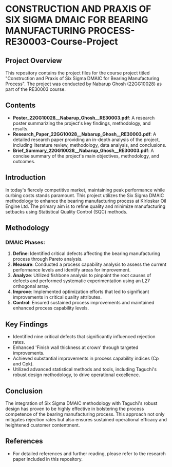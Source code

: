 
# CONSTRUCTION AND PRAXIS OF SIX SIGMA DMAIC FOR BEARING MANUFACTURING PROCESS-RE30003-Course-Project

## Project Overview
This repository contains the project files for the course project titled "Construction and Praxis of Six Sigma DMAIC for Bearing Manufacturing Process". The project was conducted by Nabarup Ghosh (22GG10028) as part of the RE30003 course.

## Contents
- **Poster_22GG10028__Nabarup_Ghosh__RE30003.pdf**: A research poster summarizing the project's key findings, methodology, and results.
- **Research_Paper_22GG10028__Nabarup_Ghosh__RE30003.pdf**: A detailed research paper providing an in-depth analysis of the project, including literature review, methodology, data analysis, and conclusions.
- **Brief_Summary_22GG10028__Nabarup_Ghosh__RE30003.pdf**: A concise summary of the project's main objectives, methodology, and outcomes.

## Introduction
In today's fiercely competitive market, maintaining peak performance while curbing costs stands paramount. This project utilizes the Six Sigma DMAIC methodology to enhance the bearing manufacturing process at Kirloskar Oil Engine Ltd. The primary aim is to refine quality and minimize manufacturing setbacks using Statistical Quality Control (SQC) methods.

## Methodology
### DMAIC Phases:
1. **Define**: Identified critical defects affecting the bearing manufacturing process through Pareto analysis.
2. **Measure**: Conducted a process capability analysis to assess the current performance levels and identify areas for improvement.
3. **Analyze**: Utilized fishbone analysis to pinpoint the root causes of defects and performed systematic experimentation using an L27 orthogonal array.
4. **Improve**: Implemented optimization efforts that led to significant improvements in critical quality attributes.
5. **Control**: Ensured sustained process improvements and maintained enhanced process capability levels.

## Key Findings
- Identified nine critical defects that significantly influenced rejection rates.
- Enhanced 'Finish wall thickness at crown' through targeted improvements.
- Achieved substantial improvements in process capability indices (Cp and Cpk).
- Utilized advanced statistical methods and tools, including Taguchi's robust design methodology, to drive operational excellence.

## Conclusion
The integration of Six Sigma DMAIC methodology with Taguchi's robust design has proven to be highly effective in bolstering the process competence of the bearing manufacturing process. This approach not only mitigates rejection rates but also ensures sustained operational efficacy and heightened customer contentment.

## References
- For detailed references and further reading, please refer to the research paper included in this repository.
